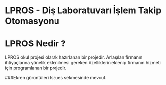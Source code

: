 # LPROS - Diş Laboratuvarı İşlem Takip Otomasyonu

# LPROS Nedir ?

LPROS okul projesi olarak hazırlanan bir projedir. Anlaşılan firmanın ihtiyaçlarına yönelik eklenilmesi gereken özelliklerin eklenip firmanın hizmeti için programlanan bir projedir.

###Ekren görüntüleri Issues sekmesinde mevcut.
